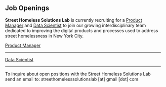 ## Job Openings

**Street Homeless Solutions Lab** is currently recruiting for a [Product Manager](/job_posts/product_manager.md) and [Data Scientist](/job_posts/data_scientist.md) to join our growing interdisciplinary team dedicated to improving the digital products and processes used to address street homelessness in New York City.

[Product Manager](/job_posts/product_manager.md)

---
[Data Scientist](/job_posts/data_scientist.md)

---

To inquire about open positions with the Street Homeless Solutions Lab send an email to: streethomelesssolutionslab [at] gmail [dot] com
